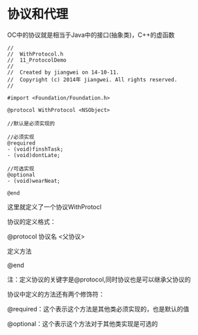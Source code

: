 # 协议和代理

OC中的协议就是相当于Java中的接口(抽象类)，C++的虚函数
```
//
//  WithProtocol.h
//  11_ProtocolDemo
//
//  Created by jiangwei on 14-10-11.
//  Copyright (c) 2014年 jiangwei. All rights reserved.
//

#import <Foundation/Foundation.h>

@protocol WithProtocol <NSObject>

//默认是必须实现的

//必须实现
@required
- (void)finshTask;
- (void)dontLate;

//可选实现
@optional
- (void)wearNeat;

@end
```

这里就定义了一个协议WithProtocl

协议的定义格式：

@protocol  协议名  <父协议>

定义方法

@end

注：定义协议的关键字是@protocol,同时协议也是可以继承父协议的


协议中定义的方法还有两个修饰符：

@required：这个表示这个方法是其他类必须实现的，也是默认的值

@optional：这个表示这个方法对于其他类实现是可选的